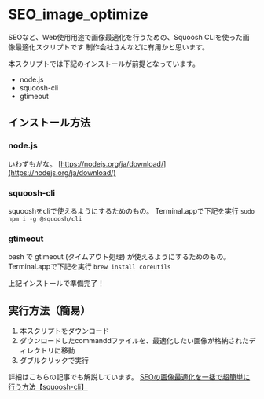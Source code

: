 # SEO_image_optimize
SEOなど、Web使用用途で画像最適化を行うための、Squoosh CLIを使った画像最適化スクリプトです
制作会社さんなどに有用かと思います。

本スクリプトでは下記のインストールが前提となっています。
- node.js
- squoosh-cli
- gtimeout

## インストール方法
### node.js
いわずもがな。
[https://nodejs.org/ja/download/](https://nodejs.org/ja/download/)

### squoosh-cli
squooshをcliで使えるようにするためのもの。
Terminal.appで下記を実行
`sudo npm i -g @squoosh/cli`

### gtimeout
bash で gtimeout (タイムアウト処理) が使えるようにするためのもの。
Terminal.appで下記を実行
`brew install coreutils`

上記インストールで準備完了！

## 実行方法（簡易）
1. 本スクリプトをダウンロード
2. ダウンロードしたcommanddファイルを、最適化したい画像が格納されたディレクトリに移動
3. ダブルクリックで実行

詳細はこちらの記事でも解説しています。
[SEOの画像最適化を一括で超簡単に行う方法【squoosh-cli】](https://cocorograph.co/knowledge/easy-to-optimize-images/)
